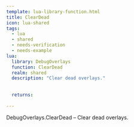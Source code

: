 ```yaml
---
template: lua-library-function.html
title: ClearDead
icon: lua-shared
tags:
  - lua
  - shared
  - needs-verification
  - needs-example
lua:
  library: DebugOverlays
  function: ClearDead
  realm: shared
  description: "Clear dead overlays."
  
  
  returns:
    
---
```


<div class="lua__search__keywords">
DebugOverlays.ClearDead &#x2013; Clear dead overlays.
</div>
